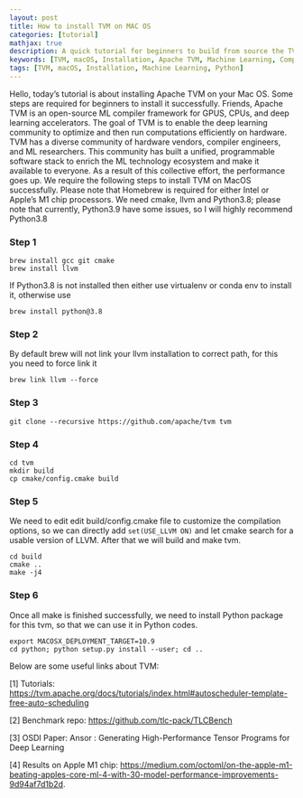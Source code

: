 ```yaml
---
layout: post
title: How to install TVM on MAC OS
categories: [tutorial]
mathjax: true
description: A quick tutorial for beginners to build from source the TVM in Mac OS
keywords: [TVM, macOS, Installation, Apache TVM, Machine Learning, Compiler Framework]
tags: [TVM, macOS, Installation, Machine Learning, Python]
---
```


Hello, today’s tutorial is about installing Apache TVM on your Mac OS. Some steps are required for beginners to install it successfully. Friends, Apache TVM is an open-source ML compiler framework for GPUS, CPUs, and deep learning accelerators. The goal of TVM is to enable the deep learning community to optimize and then run computations efficiently on hardware. TVM has a diverse community of hardware vendors, compiler engineers, and ML researchers. This community has built a unified, programmable software stack to enrich the ML technology ecosystem and make it available to everyone. As a result of this collective effort, the performance goes up. We require the following steps to install TVM on MacOS successfully. Please note that Homebrew is required for either Intel or Apple’s M1 chip processors. We need cmake, llvm and Python3.8; please note that currently, Python3.9 have some issues, so I will highly recommend Python3.8

### Step 1
```
brew install gcc git cmake
brew install llvm
```
If Python3.8 is not installed then either use virtualenv or conda env to install it, otherwise use 
```
brew install python@3.8
```
### Step 2
By default brew will not link your llvm installation to correct path, for this you need to force link it
```
brew link llvm --force
```

### Step 3

```
git clone --recursive https://github.com/apache/tvm tvm
```
### Step 4

```
cd tvm
mkdir build
cp cmake/config.cmake build
```
### Step 5
We need to edit edit build/config.cmake file to customize the compilation options, so we can directly add `set(USE_LLVM ON)` and let cmake search for a usable version of LLVM. After that we will build and make tvm.

```
cd build
cmake ..
make -j4
```
### Step 6

Once all make is finished successfully, we need to install Python package for this tvm, so that we can use it in Python codes.

```
export MACOSX_DEPLOYMENT_TARGET=10.9 
cd python; python setup.py install --user; cd ..

```



Below are some useful links about TVM:

[1] Tutorials: https://tvm.apache.org/docs/tutorials/index.html#autoscheduler-template-free-auto-scheduling

[2] Benchmark repo: https://github.com/tlc-pack/TLCBench

[3] OSDI Paper: Ansor : Generating High-Performance Tensor Programs for Deep Learning

[4] Results on Apple M1 chip: https://medium.com/octoml/on-the-apple-m1-beating-apples-core-ml-4-with-30-model-performance-improvements-9d94af7d1b2d.
